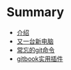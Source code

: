 # Summary

* [介绍](README.md)
* [又一台新电脑](posts/new_computer.md)
* [常忘的git命令](posts/easy_forget_git.md)
* [gitbook实用插件](posts/gitbook_plugin.md)
